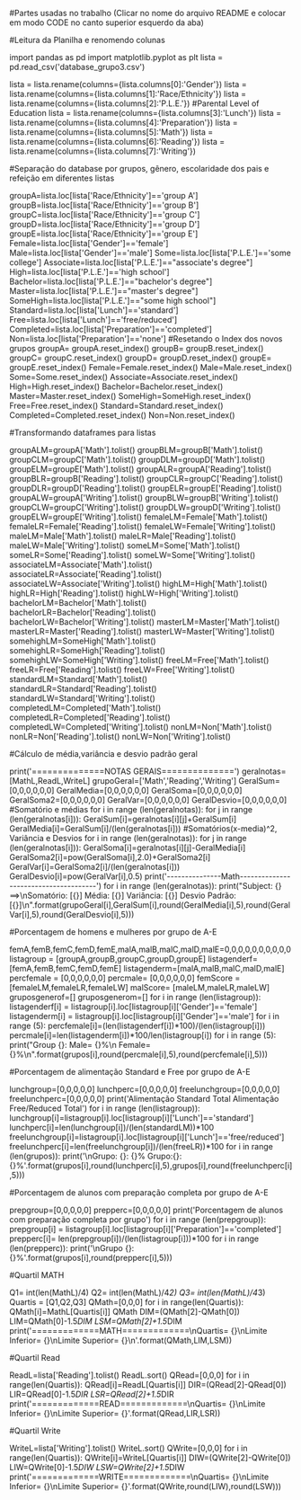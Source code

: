 #Partes usadas no trabalho (Clicar no nome do arquivo README e colocar em modo CODE no canto superior esquerdo da aba)

#Leitura da Planilha e renomendo colunas

import pandas as pd
import matplotlib.pyplot as plt
lista = pd.read_csv('database_grupo3.csv')

lista = lista.rename(columns={lista.columns[0]:'Gender'})
lista = lista.rename(columns={lista.columns[1]:'Race/Ethnicity'})
lista = lista.rename(columns={lista.columns[2]:'P.L.E.'}) #Parental Level of Education
lista = lista.rename(columns={lista.columns[3]:'Lunch'})
lista = lista.rename(columns={lista.columns[4]:'Preparation'})
lista = lista.rename(columns={lista.columns[5]:'Math'})
lista = lista.rename(columns={lista.columns[6]:'Reading'})
lista = lista.rename(columns={lista.columns[7]:'Writing'})

#Separação do database por grupos, gênero, escolaridade dos pais e refeição em diferentes listas

groupA=lista.loc[lista['Race/Ethnicity']=='group A']
groupB=lista.loc[lista['Race/Ethnicity']=='group B']
groupC=lista.loc[lista['Race/Ethnicity']=='group C']
groupD=lista.loc[lista['Race/Ethnicity']=='group D']
groupE=lista.loc[lista['Race/Ethnicity']=='group E']
Female=lista.loc[lista['Gender']=='female']
Male=lista.loc[lista['Gender']=='male']
Some=lista.loc[lista['P.L.E.']=='some college']
Associate=lista.loc[lista['P.L.E.']=="associate's degree"]
High=lista.loc[lista['P.L.E.']=='high school']
Bachelor=lista.loc[lista['P.L.E.']=="bachelor's degree"]
Master=lista.loc[lista['P.L.E.']=="master's degree"]
SomeHigh=lista.loc[lista['P.L.E.']=="some high school"]
Standard=lista.loc[lista['Lunch']=='standard']
Free=lista.loc[lista['Lunch']=='free/reduced']
Completed=lista.loc[lista['Preparation']=='completed']
Non=lista.loc[lista['Preparation']=='none']
#Resetando o Index dos novos grupos
groupA= groupA.reset_index()
groupB= groupB.reset_index()
groupC= groupC.reset_index()
groupD= groupD.reset_index()
groupE= groupE.reset_index()
Female=Female.reset_index()
Male=Male.reset_index()
Some=Some.reset_index()
Associate=Associate.reset_index()
High=High.reset_index()
Bachelor=Bachelor.reset_index()
Master=Master.reset_index()
SomeHigh=SomeHigh.reset_index()
Free=Free.reset_index()
Standard=Standard.reset_index()
Completed=Completed.reset_index()
Non=Non.reset_index()

#Transformando dataframes para listas

groupALM=groupA['Math'].tolist()
groupBLM=groupB['Math'].tolist()
groupCLM=groupC['Math'].tolist()
groupDLM=groupD['Math'].tolist()
groupELM=groupE['Math'].tolist()
groupALR=groupA['Reading'].tolist()
groupBLR=groupB['Reading'].tolist()
groupCLR=groupC['Reading'].tolist()
groupDLR=groupD['Reading'].tolist()
groupELR=groupE['Reading'].tolist()
groupALW=groupA['Writing'].tolist()
groupBLW=groupB['Writing'].tolist()
groupCLW=groupC['Writing'].tolist()
groupDLW=groupD['Writing'].tolist()
groupELW=groupE['Writing'].tolist()
femaleLM=Female['Math'].tolist()
femaleLR=Female['Reading'].tolist()
femaleLW=Female['Writing'].tolist()
maleLM=Male['Math'].tolist()
maleLR=Male['Reading'].tolist()
maleLW=Male['Writing'].tolist()
someLM=Some['Math'].tolist()
someLR=Some['Reading'].tolist()
someLW=Some['Writing'].tolist()
associateLM=Associate['Math'].tolist()
associateLR=Associate['Reading'].tolist()
associateLW=Associate['Writing'].tolist()
highLM=High['Math'].tolist()
highLR=High['Reading'].tolist()
highLW=High['Writing'].tolist()
bachelorLM=Bachelor['Math'].tolist()
bachelorLR=Bachelor['Reading'].tolist()
bachelorLW=Bachelor['Writing'].tolist()
masterLM=Master['Math'].tolist()
masterLR=Master['Reading'].tolist()
masterLW=Master['Writing'].tolist()
somehighLM=SomeHigh['Math'].tolist()
somehighLR=SomeHigh['Reading'].tolist()
somehighLW=SomeHigh['Writing'].tolist()
freeLM=Free['Math'].tolist()
freeLR=Free['Reading'].tolist()
freeLW=Free['Writing'].tolist()
standardLM=Standard['Math'].tolist()
standardLR=Standard['Reading'].tolist()
standardLW=Standard['Writing'].tolist()
completedLM=Completed['Math'].tolist()
completedLR=Completed['Reading'].tolist()
completedLW=Completed['Writing'].tolist()
nonLM=Non['Math'].tolist()
nonLR=Non['Reading'].tolist()
nonLW=Non['Writing'].tolist()

#Cálculo de média,variância e desvio padrão geral

print('==============NOTAS GERAIS==============')
geralnotas=[MathL,ReadL,WriteL]
grupoGeral=['Math','Reading','Writing']
GeralSum=[0,0,0,0,0,0]
GeralMedia=[0,0,0,0,0,0]
GeralSoma=[0,0,0,0,0,0]
GeralSoma2=[0,0,0,0,0,0]
GeralVar=[0,0,0,0,0,0]
GeralDesvio=[0,0,0,0,0,0]
#Somatório e médias
for i in range (len(geralnotas)):
    for j in range (len(geralnotas[i])):
        GeralSum[i]=geralnotas[i][j]+GeralSum[i]
    GeralMedia[i]=GeralSum[i]/(len(geralnotas[i]))
#Somatórios(x-media)^2, Variância e Desvios
for i in range (len(geralnotas)):
    for j in range (len(geralnotas[i])):
        GeralSoma[i]=geralnotas[i][j]-GeralMedia[i]
        GeralSoma2[i]=pow(GeralSoma[i],2.0)+GeralSoma2[i]
    GeralVar[i]=GeralSoma2[i]/(len(geralnotas[i]))
    GeralDesvio[i]=pow(GeralVar[i],0.5)
print('---------------Math--------------------------------------')
for i in range (len(geralnotas)):
    print("Subject: {} ==>\nSomatório: [{}]  Média: [{}]  Variância: [{}]  Desvio Padrão: [{}]\n".format(grupoGeral[i],GeralSum[i],round(GeralMedia[i],5),round(GeralVar[i],5),round(GeralDesvio[i],5)))

#Porcentagem de homens e mulheres por grupo de A-E

femA,femB,femC,femD,femE,malA,malB,malC,malD,malE=0,0,0,0,0,0,0,0,0,0
listagroup = [groupA,groupB,groupC,groupD,groupE]
listagenderf= [femA,femB,femC,femD,femE]
listagenderm=[malA,malB,malC,malD,malE]
percfemale = [0,0,0,0,0,0]
percmale= [0,0,0,0,0,0]	
femScore =[femaleLM,femaleLR,femaleLW]
malScore= [maleLM,maleLR,maleLW]
gruposgenerof=[]
gruposgenerom=[]
for i in range (len(listagroup)):
    listagenderf[i] = listagroup[i].loc[listagroup[i]['Gender']=='female']
    listagenderm[i] = listagroup[i].loc[listagroup[i]['Gender']=='male']
for i in range (5):
    percfemale[i]=(len(listagenderf[i])*100)/(len(listagroup[i]))
    percmale[i]=len(listagenderm[i])*100/len(listagroup[i])
for i in range (5):
    print("Group {}: Male= {}%\n         Female= {}%\n".format(grupos[i],round(percmale[i],5),round(percfemale[i],5)))
    
#Porcentagem de alimentação Standard e Free por grupo de A-E

lunchgroup=[0,0,0,0,0]
lunchperc=[0,0,0,0,0]
freelunchgroup=[0,0,0,0,0]
freelunchperc=[0,0,0,0,0]
print('Alimentação Standard Total     Alimentação Free/Reduced Total')
for i in range (len(listagroup)):
    lunchgroup[i]=listagroup[i].loc[listagroup[i]['Lunch']=='standard']
    lunchperc[i]=len(lunchgroup[i])/(len(standardLM))*100
    freelunchgroup[i]=listagroup[i].loc[listagroup[i]['Lunch']=='free/reduced']
    freelunchperc[i]=len(freelunchgroup[i])/(len(freeLR))*100
for i in range (len(grupos)):
    print('\nGrupo: {}: {}%             Grupo:{}: {}%'.format(grupos[i],round(lunchperc[i],5),grupos[i],round(freelunchperc[i],5)))
    
#Porcentagem de alunos com preparação completa por grupo de A-E

prepgroup=[0,0,0,0,0]
prepperc=[0,0,0,0,0]
print('Porcentagem de alunos com preparação completa por grupo')
for i in range (len(prepgroup)):
    prepgroup[i] = listagroup[i].loc[listagroup[i]['Preparation']=='completed']
    prepperc[i]= len(prepgroup[i])/(len(listagroup[i]))*100
for i in range (len(prepperc)):
    print('\nGrupo {}: {}%'.format(grupos[i],round(prepperc[i],5)))
    
#Quartil MATH

Q1= int(len(MathL)/4)
Q2= int(len(MathL)/4*2)
Q3= int(len(MathL)/4*3)
Quartis = [Q1,Q2,Q3]
QMath=[0,0,0]
for i in range(len(Quartis)):
    QMath[i]=MathL[Quartis[i]]
QMath
DIM=(QMath[2]-QMath[0])
LIM=QMath[0]-1.5*DIM
LSM=QMath[2]+1.5*DIM
print('=============MATH=============\nQuartis= {}\nLimite Inferior= {}\nLimite Superior= {}\n'.format(QMath,LIM,LSM))

#Quartil Read

ReadL=lista['Reading'].tolist()
ReadL.sort()
QRead=[0,0,0]
for i in range(len(Quartis)):
    QRead[i]=ReadL[Quartis[i]]
DIR=(QRead[2]-QRead[0])
LIR=QRead[0]-1.5*DIR
LSR=QRead[2]+1.5*DIR
print('=============READ=============\nQuartis= {}\nLimite Inferior= {}\nLimite Superior= {}'.format(QRead,LIR,LSR))

#Quartil Write

WriteL=lista['Writing'].tolist()
WriteL.sort()
QWrite=[0,0,0]
for i in range(len(Quartis)):
    QWrite[i]=WriteL[Quartis[i]]
DIW=(QWrite[2]-QWrite[0])
LIW=QWrite[0]-1.5*DIW
LSW=QWrite[2]+1.5*DIW
print('=============WRITE=============\nQuartis= {}\nLimite Inferior= {}\nLimite Superior= {}'.format(QWrite,round(LIW),round(LSW)))
